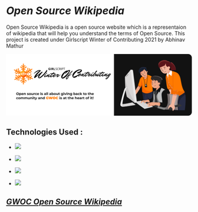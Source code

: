 # ***Open Source Wikipedia***

Open Source Wikipedia is a open source website which is a representaion of wikipedia that will help you understand the terms of Open Source. This project is created under Girlscript Winter of Contributing 2021 by Abhinav Mathur
<br>

<p align="center">
    <img src="https://github.com/girlscript/winter-of-contributing/raw/main/banner_readme.png">
</p>

## **Technologies Used :**

- ![](https://img.shields.io/badge/HTML5-E34F26?style=for-the-badge&logo=html5&logoColor=white)

- ![](https://img.shields.io/badge/CSS3-1572B6?style=for-the-badge&logo=css3&logoColor=white)

- ![](https://img.shields.io/badge/JavaScript-323330?style=for-the-badge&logo=javascript&logoColor=F7DF1E)

- ![](https://img.shields.io/badge/Markdown-323330?style=for-the-badge&logo=markdown&logoColor=white)


## ***[GWOC Open Source Wikipedia](https://ellipsis009.github.io/GWOC-Open-Source-Wikipedia/)***